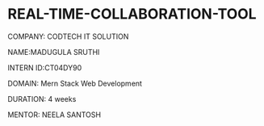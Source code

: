 # REAL-TIME-COLLABORATION-TOOL

COMPANY: CODTECH IT SOLUTION

NAME:MADUGULA SRUTHI

INTERN ID:CT04DY90

DOMAIN: Mern Stack Web Development

DURATION: 4 weeks

MENTOR: NEELA SANTOSH

